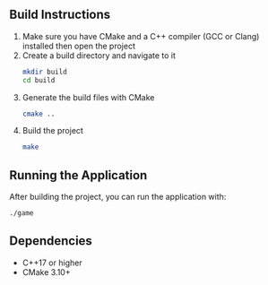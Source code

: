 ## Build Instructions

1. Make sure you have CMake and a C++ compiler (GCC or Clang) installed then open the project
2. Create a build directory and navigate to it
   ```bash
   mkdir build
   cd build
   ```
3. Generate the build files with CMake
   ```bash
   cmake ..
   ```
4. Build the project
   ```bash
   make
   ```

## Running the Application

After building the project, you can run the application with:

```bash
./game
```

## Dependencies

- C++17 or higher
- CMake 3.10+
